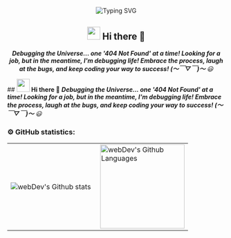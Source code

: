 <div align="center">
  
![Typing SVG](https://readme-typing-svg.herokuapp.com?font=ROBOT&size=25&color=39FF14&background=000000&center=true&vCenter=true&width=490&lines=%3E+Welcome+to+my+GitHub+profile...!)
## <img src="https://media.giphy.com/media/LnQjpWaON8nhr21vNW/giphy.gif" width='30'> <b>Hi there 👋</b>
<em><b>
Debugging the Universe... one '404 Not Found' at a time!
Looking for a job, but in the meantime, I'm debugging life!
Embrace the process, laugh at the bugs, and keep coding your way to success! (～￣▽￣)～
</b>😃</em>
</div>
## <img src="https://media.giphy.com/media/LnQjpWaON8nhr21vNW/giphy.gif" width='30'> <b>Hi there 👋</b>
<em><b>
Debugging the Universe... one '404 Not Found' at a time!
Looking for a job, but in the meantime, I'm debugging life!
Embrace the process, laugh at the bugs, and keep coding your way to success! (～￣▽￣)～
</b>😃</em>
<br>

### ⚙️ GitHub statistics:

<table>
  <tr>
    <td>
      <img align="left" src="http://github-readme-streak-stats.herokuapp.com?user=StudentFPW&theme=dark&background=000000" alt="webDev's Github stats" />
    </td>
    <td>
      <img height="195px" align="right" alt="webDev's Github Languages" src="https://github-readme-stats-sigma-five.vercel.app/api/top-langs/?username=StudentFPW&layout=compact&theme=vision-friendly-dark" />
    </td>
  </tr>
</table>
